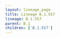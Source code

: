 ```yaml
---
layout: lineage_page
title: Lineage B.1.557
lineage: B.1.557
parent: B.1
children: ['B.1.557']
---
```

